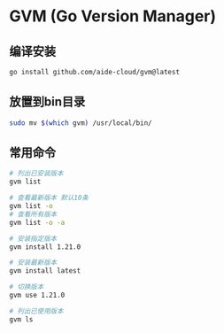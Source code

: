 # GVM (Go Version Manager)


##  编译安装

```bash
go install github.com/aide-cloud/gvm@latest
```

## 放置到bin目录
```bash
sudo mv $(which gvm) /usr/local/bin/
```

## 常用命令

```bash
# 列出已安装版本
gvm list 

# 查看最新版本 默认10条
gvm list -o 
# 查看所有版本
gvm list -o -a 

# 安装指定版本
gvm install 1.21.0

# 安装最新版本
gvm install latest

# 切换版本
gvm use 1.21.0

# 列出已使用版本
gvm ls
```